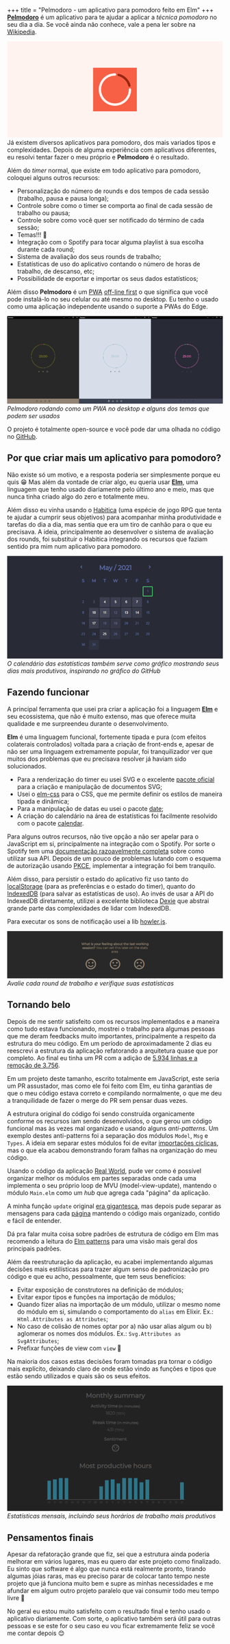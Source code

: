 +++
title = "Pelmodoro - um aplicativo para pomodoro feito em Elm" 
+++
[**Pelmodoro**](https://www.pelmodoro.com/) é um aplicativo para te ajudar a aplicar a _técnica pomodoro_ no seu dia a dia. Se você ainda não conhece, vale a pena ler sobre na [Wikipedia](https://pt.wikipedia.org/wiki/T%C3%A9cnica_pomodoro).

![Pelmodoro](/imgs/2021-07-25-pelmodoro/pelmodoro.png)
Já existem diversos aplicativos para pomodoro, dos mais variados tipos e complexidades. Depois de alguma experiência com aplicativos diferentes, eu resolvi tentar fazer o meu próprio e **Pelmodoro** é o resultado.

Além do _timer_ normal, que existe em todo aplicativo para pomodoro, coloquei alguns outros recursos:

- Personalização do número de rounds e dos tempos de cada sessão (trabalho, pausa e pausa longa);
- Controle sobre como o timer se comporta ao final de cada sessão de trabalho ou pausa;
- Controle sobre como você quer ser notificado do término de cada sessão;
- Temas!!! 🎨
- Integração com o Spotify para tocar alguma playlist à sua escolha durante cada round;
- Sistema de avaliação dos seus rounds de trabalho;
- Estatísticas de uso do aplicativo contando o número de horas de trabalho, de descanso, etc;
- Possibilidade de exportar e importar os seus dados estatísticos;

Além disso **Pelmodoro** é um [PWA](https://pt.wikipedia.org/wiki/Progressive_web_app) [off-line first](http://offlinefirst.org/) o que significa que você pode instalá-lo no seu celular ou até mesmo no desktop. Eu tenho o usado como uma aplicação independente usando o suporte a PWAs do Edge.

![Pelmodoro com temas](/imgs/2021-07-25-pelmodoro/themes.png)
_Pelmodoro rodando como um PWA no desktop e alguns dos temas que podem ser usados_

O projeto é totalmente open-source e você pode dar uma olhada no código no [GitHub](https://github.com/eberfreitas/pelmodoro).

## Por que criar mais um aplicativo para pomodoro?

Não existe só um motivo, e a resposta poderia ser simplesmente porque eu quis 😁 Mas além da vontade de criar algo, eu queria usar [**Elm**](https://elm-lang.org/), uma linguagem que tenho usado diariamente pelo último ano e meio, mas que nunca tinha criado algo do zero e totalmente meu.

Além disso eu vinha usando o [Habitica](https://habitica.com/) (uma espécie de jogo RPG que tenta te ajudar a cumprir seus objetivos) para acompanhar minha produtividade e tarefas do dia a dia, mas sentia que era um tiro de canhão para o que eu precisava. A ideia, principalmente ao desenvolver o sistema de avaliação dos rounds, foi substituir o Habitica integrando os recursos que faziam sentido pra mim num aplicativo para pomodoro.

![Calendário com estatísticas](/imgs/2021-07-25-pelmodoro/calendar.png)
_O calendário das estatísticas também serve como gráfico mostrando seus dias mais produtivos, inspirando no gráfico do GitHub_

## Fazendo funcionar

A principal ferramenta que usei pra criar a aplicação foi a linguagem [**Elm**](https://elm-lang.org/) e seu ecossistema, que não é muito extenso, mas que oferece muita qualidade e me surpreendeu durante o desenvolvimento.

**Elm** é uma linguagem funcional, fortemente tipada e pura (com efeitos colaterais controlados) voltada para a criação de front-ends e, apesar de não ser uma linguagem extremamente popular, foi tranquilizador ver que muitos dos problemas que eu precisava resolver já haviam sido solucionados.

- Para a renderização do timer eu usei SVG e o excelente [pacote oficial](https://package.elm-lang.org/packages/elm/svg/latest/) para a criação e manipulação de documentos SVG;
- Usei o [elm-css](https://package.elm-lang.org/packages/elm/svg/latest/) para o CSS, que me permite definir os estilos de maneira tipada e dinâmica;
- Para a manipulação de datas eu usei o pacote [date](https://package.elm-lang.org/packages/justinmimbs/date/latest/);
- A criação do calendário na área de estatísticas foi facilmente resolvido com o pacote [calendar](https://package.elm-lang.org/packages/abradley2/elm-calendar/latest/).

Para alguns outros recursos, não tive opção a não ser apelar para o JavaScript em si, principalmente na integração com o Spotify. Por sorte o Spotify tem uma [documentação razoavelmente completa](https://developer.spotify.com/documentation/web-api/) sobre como utilizar sua API. Depois de um pouco de problemas lutando com o esquema de autorização usando [PKCE](https://developer.spotify.com/documentation/general/guides/authorization-guide/#authorization-code-flow-with-proof-key-for-code-exchange-pkce), implementar a integração foi bem tranquilo.

Além disso, para persistir o estado do aplicativo fiz uso tanto do [localStorage](https://developer.mozilla.org/pt-BR/docs/Web/API/Window/localStorage) (para as preferências e o estado do timer), quanto do [IndexedDB](https://developer.mozilla.org/pt-BR/docs/Web/API/IndexedDB_API) (para salvar as estatísticas de uso). Ao invés de usar a API do IndexedDB diretamente, utilizei a excelente biblioteca [Dexie](https://dexie.org/) que abstrai grande parte das complexidades de lidar com IndexedDB.

Para executar os sons de notificação usei a lib [howler.js](https://howlerjs.com/).

![Avaliação dos rounds](/imgs/2021-07-25-pelmodoro/sentiment.png)
_Avalie cada round de trabalho e verifique suas estatísticas_

## Tornando belo

Depois de me sentir satisfeito com os recursos implementados e a maneira como tudo estava funcionando, mostrei o trabalho para algumas pessoas que me deram feedbacks muito importantes, principalmente a respeito da estrutura do meu código. Em um período de aproximadamente 2 dias eu reescrevi a estrutura da aplicação refatorando a arquitetura quase que por completo. Ao final eu tinha um PR com a adição de [5.934 linhas e a remoção de 3.756](https://twitter.com/eber_freitas/status/1418434236084797443).

Em um projeto deste tamanho, escrito totalmente em JavaScript, este seria um PR assustador, mas como ele foi feito com Elm, eu tinha garantias de que o meu código estava correto e compilando normalmente, o que me deu a tranquilidade de fazer o merge do PR sem pensar duas vezes.

A estrutura original do código foi sendo construída organicamente conforme os recursos iam sendo desenvolvidos, o que gerou um código funcional mas às vezes mal organizado e usando alguns _anti-patterns_. Um exemplo destes anti-patterns foi a separação dos módulos `Model`, `Msg` e `Types`. A ideia em separar estes módulos foi de evitar [importações cíclicas](https://github.com/elm/compiler/blob/9d97114702bf6846cab622a2203f60c2d4ebedf2/hints/import-cycles.md), mas o que ela acabou demonstrando foram falhas na organização do meu código.

Usando o código da aplicação [Real World](https://github.com/rtfeldman/elm-spa-example), pude ver como é possível organizar melhor os módulos em partes separadas onde cada uma implementa o seu próprio loop de MVU (model-view-update), mantendo o módulo `Main.elm` como um _hub_ que agrega cada "página" da aplicação.

A minha função `update` original [era gigantesca](https://github.com/eberfreitas/pelmodoro/blob/6d4a9e16b254d6b27fd2d5c8699657bbcb6b226d/src/Main.elm#L465), mas depois pude separar as mensagens para cada [página](https://github.com/eberfreitas/pelmodoro/tree/main/src/Page) mantendo o código mais organizado, contido e fácil de entender.

Dá pra falar muita coisa sobre padrões de estrutura de código em Elm mas recomendo a leitura do [Elm patterns](https://sporto.github.io/elm-patterns/) para uma visão mais geral dos principais padrões.

Além da reestruturação da aplicação, eu acabei implementando algumas decisões mais estilísticas para trazer algum senso de padronização pro código e que eu acho, pessoalmente, que tem seus benefícios:

- Evitar exposição de construtores na definição de módulos;
- Evitar expor tipos e funções na importação de módulos;
- Quando fizer alias na importação de um módulo, utilizar o mesmo nome do módulo em si, simulando o comportamento do `alias` em Elixir. Ex.: `Html.Attributes as Attributes`;
- No caso de colisão de nomes optar por a) não usar alias algum ou b) aglomerar os nomes dos módulos. Ex.: `Svg.Attributes as SvgAttributes`;
- Prefixar funções de view com `view` 👀

Na maioria dos casos estas decisões foram tomadas pra tornar o código mais explícito, deixando claro de onde estão vindo as funções e tipos que estão sendo utilizados e quais são os seus efeitos.

![Horas mais produtivas](/imgs/2021-07-25-pelmodoro/hourly.png)
_Estatísticas mensais, incluindo seus horários de trabalho mais produtivos_

## Pensamentos finais

Apesar da refatoração grande que fiz, sei que a estrutura ainda poderia melhorar em vários lugares, mas eu quero dar este projeto como finalizado. Eu sinto que software é algo que nunca está realmente pronto, tirando algumas jóias raras, mas eu preciso parar de colocar tanto tempo neste projeto que já funciona muito bem e supre as minhas necessidades e me afundar em algum outro projeto paralelo que vai consumir todo meu tempo livre 🤡

No geral eu estou muito satisfeito com o resultado final e tenho usado o aplicativo diariamente. Com sorte, o aplicativo também será útil para outras pessoas e se este for o seu caso eu vou ficar extremamente feliz se você me contar depois 😊
